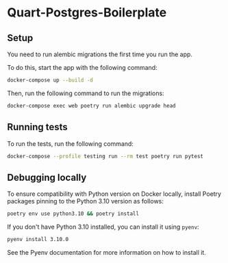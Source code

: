 # Quart-Postgres-Boilerplate

## Setup
You need to run alembic migrations the first time you run the app. 

To do this, start the app with the following command:
```bash
docker-compose up --build -d
```

Then, run the following command to run the migrations:  
```bash
docker-compose exec web poetry run alembic upgrade head
```

## Running tests

To run the tests, run the following command:
```bash
docker-compose --profile testing run --rm test poetry run pytest
```

## Debugging locally

To ensure compatibility with Python version on Docker locally, install Poetry packages pinning to the Python 3.10 version as follows:
```bash
poetry env use python3.10 && poetry install
```

If you don't have Python 3.10 installed, you can install it using `pyenv`:
```bash
pyenv install 3.10.0
```

See the Pyenv documentation for more information on how to install it.
